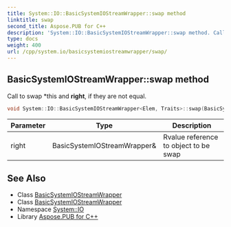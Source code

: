 ```yaml
---
title: System::IO::BasicSystemIOStreamWrapper::swap method
linktitle: swap
second_title: Aspose.PUB for C++
description: 'System::IO::BasicSystemIOStreamWrapper::swap method. Call to swap *this and right, if they are not equal in C++.'
type: docs
weight: 400
url: /cpp/system.io/basicsystemiostreamwrapper/swap/
---
```

## BasicSystemIOStreamWrapper::swap method


Call to swap *this and **right**, if they are not equal.

```cpp
void System::IO::BasicSystemIOStreamWrapper<Elem, Traits>::swap(BasicSystemIOStreamWrapper &right)
```


| Parameter | Type | Description |
| --- | --- | --- |
| right | BasicSystemIOStreamWrapper\& | Rvalue reference to object to be swap |

## See Also

* Class [BasicSystemIOStreamWrapper](../)
* Class [BasicSystemIOStreamWrapper](../)
* Namespace [System::IO](../../)
* Library [Aspose.PUB for C++](../../../)
